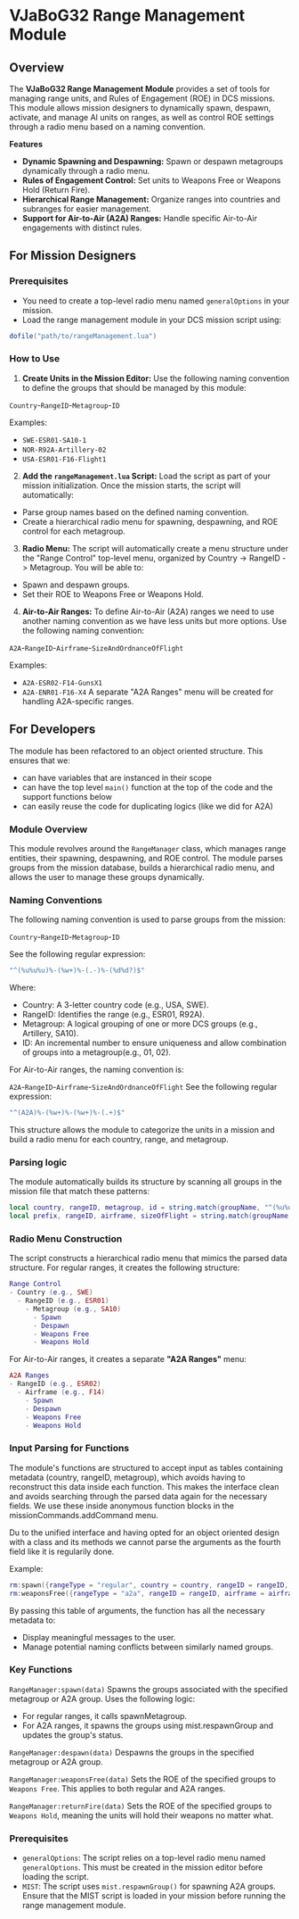 # VJaBoG32 Range Management Module
## Overview
The **VJaBoG32 Range Management Module** provides a set of tools for managing range units, and Rules of Engagement (ROE) in DCS missions. This module allows mission designers to dynamically spawn, despawn, activate, and manage AI units on ranges, as well as control ROE settings through a radio menu based on a naming convention.

**Features**
- **Dynamic Spawning and Despawning:** Spawn or despawn metagroups dynamically through a radio menu.
- **Rules of Engagement Control:** Set units to Weapons Free or Weapons Hold (Return Fire).
- **Hierarchical Range Management:** Organize ranges into countries and subranges for easier management.
- **Support for Air-to-Air (A2A) Ranges:** Handle specific Air-to-Air engagements with distinct rules.

## For Mission Designers
### Prerequisites
- You need to create a top-level radio menu named `generalOptions` in your mission.
- Load the range management module in your DCS mission script using:

```lua
dofile("path/to/rangeManagement.lua")
```

### How to Use
1. **Create Units in the Mission Editor:** Use the following naming convention to define the groups that should be managed by this module:

`Country`-`RangeID`-`Metagroup`-`ID`

Examples:
- `SWE-ESR01-SA10-1`
- `NOR-R92A-Artillery-02`
- `USA-ESR01-F16-Flight1`

2. **Add the `rangeManagement.lua` Script:** Load the script as part of your mission initialization. Once the mission starts, the script will automatically:
- Parse group names based on the defined naming convention.
- Create a hierarchical radio menu for spawning, despawning, and ROE control for each metagroup.

3. **Radio Menu:** The script will automatically create a menu structure under the "Range Control" top-level menu, organized by Country -> RangeID -> Metagroup. You will be able to:

- Spawn and despawn groups.
- Set their ROE to Weapons Free or Weapons Hold.

4. **Air-to-Air Ranges:** To define Air-to-Air (A2A) ranges we need to use another naming convention as we have less units but more options.
Use the following naming convention:

`A2A`-`RangeID`-`Airframe`-`SizeAndOrdnanceOfFlight`

Examples:
- `A2A-ESR02-F14-GunsX1`
- `A2A-ENR01-F16-X4`
A separate "A2A Ranges" menu will be created for handling A2A-specific ranges.

## For Developers
The module has been refactored to an object oriented structure.
This ensures that we:
- can have variables that are instanced in their scope
- can have the top level `main()` function at the top of the code and the support functions below
- can easily reuse the code for duplicating logics (like we did for A2A)

### Module Overview
This module revolves around the `RangeManager` class, which manages range entities, their spawning, despawning, and ROE control. The module parses groups from the mission database, builds a hierarchical radio menu, and allows the user to manage these groups dynamically.

### Naming Conventions
The following naming convention is used to parse groups from the mission:

`Country`-`RangeID`-`Metagroup`-`ID`

See the following regular expression:
```lua
"^(%u%u%u)%-(%w+)%-(.-)%-(%d%d?)$"
```
Where:
- Country: A 3-letter country code (e.g., USA, SWE).
- RangeID: Identifies the range (e.g., ESR01, R92A).
- Metagroup: A logical grouping of one or more DCS groups (e.g., Artillery, SA10).
- ID: An incremental number to ensure uniqueness and allow combination of groups into a metagroup(e.g., 01, 02).

For Air-to-Air ranges, the naming convention is:

`A2A`-`RangeID`-`Airframe`-`SizeAndOrdnanceOfFlight`
See the following regular expression:

```lua
"^(A2A)%-(%w+)%-(%w+)%-(.+)$"
```

This structure allows the module to categorize the units in a mission and build a radio menu for each country, range, and metagroup.

### Parsing logic
The module automatically builds its structure by scanning all groups in the mission file that match these patterns:
```lua
local country, rangeID, metagroup, id = string.match(groupName, "^(%u%u%u)%-(%w+)%-(.-)%-(%d%d?)$")
local prefix, rangeID, airframe, sizeOfFlight = string.match(groupName, "^(A2A)%-(%w+)%-(%w+)%-(.+)$")
```

### Radio Menu Construction
The script constructs a hierarchical radio menu that mimics the parsed data structure. For regular ranges, it creates the following structure:

```lua
Range Control
- Country (e.g., SWE)
  - RangeID (e.g., ESR01)
    - Metagroup (e.g., SA10)
      - Spawn
      - Despawn
      - Weapons Free
      - Weapons Hold
```

For Air-to-Air ranges, it creates a separate **"A2A Ranges"** menu:
```lua
A2A Ranges
- RangeID (e.g., ESR02)
  - Airframe (e.g., F14)
    - Spawn
    - Despawn
    - Weapons Free
    - Weapons Hold
```

### Input Parsing for Functions
The module's functions are structured to accept input as tables containing metadata (country, rangeID, metagroup), which avoids having to reconstruct this data inside each function. This makes the interface clean and avoids searching through the parsed data again for the necessary fields.
We use these inside anonymous function blocks in the missionCommands.addCommand menu.

Du to the unified interface and having opted for an object oriented design with a class and its methods we cannot parse the arguments as the fourth field like it is regularily done.

Example:
```lua
rm:spawn({rangeType = "regular", country = country, rangeID = rangeID, metagroup = metagroup})
rm:weaponsFree({rangeType = "a2a", rangeID = rangeID, airframe = airframe, sizeOfFlight = sizeOfFlight})
```

By passing this table of arguments, the function has all the necessary metadata to:
- Display meaningful messages to the user.
- Manage potential naming conflicts between similarly named groups.

### Key Functions
`RangeManager:spawn(data)`
Spawns the groups associated with the specified metagroup or A2A group. Uses the following logic:
- For regular ranges, it calls spawnMetagroup.
- For A2A ranges, it spawns the groups using mist.respawnGroup and updates the group's status.

`RangeManager:despawn(data)`
Despawns the groups in the specified metagroup or A2A group.

`RangeManager:weaponsFree(data)`
Sets the ROE of the specified groups to `Weapons Free`. This applies to both regular and A2A ranges.

`RangeManager:returnFire(data)`
Sets the ROE of the specified groups to `Weapons Hold`, meaning the units will hold their weapons no matter what.

### Prerequisites
- `generalOptions`: The script relies on a top-level radio menu named `generalOptions`. This must be created in the mission editor before loading the script.
- `MIST`: The script uses `mist.respawnGroup()` for spawning A2A groups. Ensure that the MIST script is loaded in your mission before running the range management module.